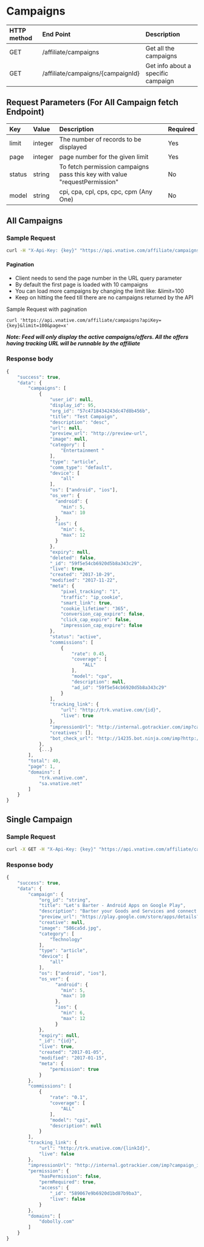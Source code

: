 # Campaigns

| **HTTP method** | **End Point** | **Description** |
| :--- | :--- | :--- |
| GET | /affiliate/campaigns | Get all the campaigns |
| GET | /affiliate/campaigns/{campaignId} | Get info about a specific campaign |

## Request Parameters \(For All Campaign fetch Endpoint\)

| Key | Value | Description | Required |
| :--- | :--- | :--- | :--- |
| limit | integer | The number of records to be displayed | Yes |
| page | integer | page number for the given limit | Yes |
| status | string | To fetch permission campaigns pass this key with value "requestPermission" | No |
| model | string | cpi, cpa, cpl, cps, cpc, cpm \(Any One\) | No |

## **All Campaigns**

### **Sample Request**

```bash
curl -H "X-Api-Key: {key}" "https://api.vnative.com/affiliate/campaigns"
```

#### Pagination

* Client needs to send the page number in the URL query parameter
* By default the first page is loaded with 10 campaigns
* You can load more campaigns by changing the limit like: &limit=100
* Keep on hitting the feed till there are no campaigns returned by the API

Sample Request with pagination

```text
curl 'https://api.vnative.com/affiliate/campaigns?apiKey={key}&limit=100&page=x'
```

_**Note: Feed will only display the active campaigns/offers. All the offers having tracking URL will be runnable by the affiliate**_

### **Response body**

```javascript
{
    "success": true,
    "data": {
        "campaigns": [
            {
                "user_id": null,
                "display_id": 95,
                "org_id": "57c4718434243dc47d8b456b",
                "title": "Test Campaign",
                "description": "desc",
                "url": null,
                "preview_url": "http://preview-url",
                "image": null,
                "category": [
                    "Entertainment "
                ],
                "type": "article",
                "comm_type": "default",
                "device": [
                    "all"
                ],
                "os": ["android", "ios"],
                "os_ver": {
                  "android": {
                    "min": 5,
                    "max": 10
                  },
                  "ios": {
                    "min": 6,
                    "max": 12
                  }
                },
                "expiry": null,
                "deleted": false,
                "_id": "59f5e54cb6920d5b8a343c29",
                "live": true,
                "created": "2017-10-29",
                "modified": "2017-11-22",
                "meta": {
                    "pixel_tracking": "1",
                    "traffic": "ip_cookie",
                    "smart_link": true,
                    "cookie_lifetime": "365",
                    "conversion_cap_expire": false,
                    "click_cap_expire": false,
                    "impression_cap_expire": false
                },
                "status": "active",
                "commissions": [
                    {
                        "rate": 0.45,
                        "coverage": [
                            "ALL"
                        ],
                        "model": "cpa",
                        "description": null,
                        "ad_id": "59f5e54cb6920d5b8a343c29"
                    }
                ],
                "tracking_link": {
                    "url": "http://trk.vnative.com/{id}",
                    "live": true
                },
                "impressionUrl": "http://internal.gotrackier.com/imp?campaign_id=95&pub_id=3",
                "creatives": [],
                "bot_check_url": "http://14235.bot.ninja.com/imp?http://trk.vnative.com/{id}"
            },
            {...}
        ],
        "total": 40,
        "page": 1,
        "domains": [
            "trk.vnative.com",
            "sa.vnative.net"
        ]
    }
}
```

## **Single Campaign**

### **Sample Request**

```bash
curl -X GET -H "X-Api-Key: {key}" "https://api.vnative.com/affiliate/campaigns/58551c30b6920d760817f711"
```

### **Response body**

```javascript
{
    "success": true,
    "data": {
        "campaign": {
            "org_id": "string",
            "title": "Let's Barter - Android Apps on Google Play",
            "description": "Barter your Goods and Services and connect with individuals around you.",
            "preview_url": "https://play.google.com/store/apps/details?id=com.letsbarterindia.app",
            "creative": null,
            "image": "586ca5d.jpg",
            "category": [
                "Technology"
            ],
            "type": "article",
            "device": [
                "all"
            ],
            "os": ["android", "ios"],
            "os_ver": {
                  "android": {
                    "min": 5,
                    "max": 10
                  },
                  "ios": {
                    "min": 6,
                    "max": 12
                  }
            },
            "expiry": null,
            "_id": "{id}",
            "live": true,
            "created": "2017-01-05",
            "modified": "2017-01-15",
            "meta": {
                "permission": true
            }
        },
        "commissions": [
            {
                "rate": "0.1",
                "coverage": [
                    "ALL"
                ],
                "model": "cpi",
                "description": null
            }
        ],
        "tracking_link": {
            "url": "http://trk.vnative.com/{linkId}",
            "live": false
        },
        "impressionUrl": "http://internal.gotrackier.com/imp?campaign_id=3&pub_id=3",
        "permission": {
            "hasPermission": false,
            "permRequired": true,
            "access": {
                "_id": "589067e9b6920d1bd87b9ba3",
                "live": false
            }
        },
        "domains": [
            "dobolly.com"
        ]
    }
}
```

